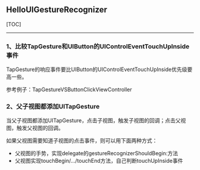 ## HelloUIGestureRecognizer

[TOC]

---

### 1、比较TapGesture和UIButton的UIControlEventTouchUpInside事件

TapGesture的响应事件要比UIButton的UIControlEventTouchUpInside优先级要高一些。

参考例子：TapGestureVSButtonClickViewController



### 2、父子视图都添加UITapGesture

当父子视图都添加UITapGesture，点击子视图，触发子视图的回调；点击父视图，触发父视图的回调。

如果父视图需要知道子视图的点击事件，则可以用下面两种方式：

* 父视图的手势，实现delegate的gestureRecognizerShouldBegin:方法
* 父视图实现touchBegin/.../touchEnd方法，自己判断touchUpInside事件





